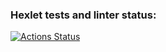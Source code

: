 ### Hexlet tests and linter status:
[![Actions Status](https://github.com/ne4ik/python-project-lvl1/workflows/hexlet-check/badge.svg)](https://github.com/ne4ik/python-project-lvl1/actions)